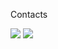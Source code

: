 
<!--
**chujiah/chujiah** is a ✨ _special_ ✨ repository because its `README.md` (this file) appears on your GitHub profile.

Here are some ideas to get you started:

- 🔭 I’m currently working on ...
- 🌱 I’m currently learning ...
- 👯 I’m looking to collaborate on ...
- 🤔 I’m looking for help with ...
- 💬 Ask me about ...
- 📫 How to reach me: ...
- 😄 Pronouns: ...
- ⚡ Fun fact: ...
-->

<!-- ![header](https://capsule-render.vercel.app/api?type==rect&color=gradient&height=300&section=header&text=JIAH%20CHU&fontSize=90)
-->

<p>Contacts</p>
<a href="https://www.linkedin.com/in/%EC%A7%80%EC%95%84-%EC%A3%BC-5244222aa/" target="_blank"><img src="https://img.shields.io/badge/JIAHCHU-0A66C2?style=flat-square&logo=linkedin&logoColor=white"/></a>
<a href="https://www.linkedin.com/in/%EC%A7%80%EC%95%84-%EC%A3%BC-5244222aa/" target="_blank"><img src="https://img.shields.io/badge/EMAIL-03C75A?style=flat-square&logo=gmail&logoColor=white"/></a>
